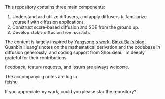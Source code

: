 This repository contains three main components:

1. Understand and utilize diffusers, and apply diffusers to familiarize yourself with diffusion applications.
2. Construct score-based diffusion and SDE from the ground up.
3. Develop stable diffusion from scratch.

The content is largely inspired by [Yangsong's work](https://yang-song.net/blog/), [Binxu Bai's blog](https://animadversio.github.io/blog/), Guanbin Huang's notes on the mathematical derivation and the codebase in diffusion generously, and coding support from Shouxieai. I'm deeply grateful for their contributions.

Feedback, feature requests, and issues are always welcome.

The accompanying notes are log in  
[feishu](https://gaofkr58nvt.feishu.cn/docx/QPSFdRxqQoHeJlx5NotcOW2RnAs?from=from_copylink)

If you appreciate my work, could you please star the repository?
